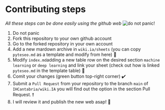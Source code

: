 # Contributing steps

*All these steps can be done easily using the github web* 
![do not panic!](https://cdn.renet.net.au/10047993/images/442150/3W72119s5BjWMGm4Xa2MvD5AT2bJsSA8F9WeC71v1s1fKfGkK9mMKuc3LcvF4KigbWg9UsrpEPYxPSBiqc92LX4mydWZD4uC9EKuxtZzQyBvkDh33csdev.jpg)
1. Do not panic 
2. Fork this repository to your own github account
3. Go to the forked repository in your own account 
4. Add a new mardown archive in `wiki.ia/sheets` (you can copy `pyteseo.md` as a template and modify from here) 📄
5. Modify `index.md`adding a new table row on the desired section `machine learning` or `deep learning` and link your sheet (check out how is linked `pyteseo.md` in the template table) 🔗
6. Comit your changes (green button top-right corner) ✔️
7. Submit a `Pull Request` from your repository to the branch `main` of `IHCantabria/wiki.IA` you will find out the option in the section Pull Request. ❗
8. I will review it and publish the new web asap! 🚀

